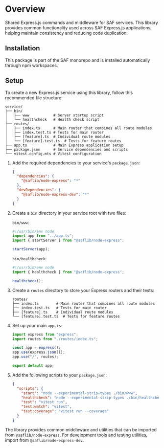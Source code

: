 # Overview

Shared Express.js commands and middleware for SAF services. This library provides common functionality used across SAF Express.js applications, helping maintain consistency and reducing code duplication.

## Installation

This package is part of the SAF monorepo and is installed automatically through npm workspaces.

## Setup

To create a new Express.js service using this library, follow this recommended file structure:

```
service/
├── bin/
│   ├── www           # Server startup script
│   └── healthcheck   # Health check script
├── routes/
│   ├── index.ts      # Main router that combines all route modules
│   ├── index.test.ts # Tests for main router
│   ├── [feature].ts  # Individual route modules
│   └── [feature].test.ts  # Tests for feature routes
├── app.ts            # Main Express application setup
├── package.json      # Service dependencies and scripts
└── vitest.config.mts # Vitest configuration
```

1. Add the required dependencies to your service's `package.json`:
   ```json
   {
     "dependencies": {
       "@saflib/node-express": "*"
     },
     "devDependencies": {
       "@saflib/node-express-dev": "*"
     }
   }
   ```

2. Create a `bin` directory in your service root with two files:

   `bin/www`:
   ```javascript
   #!/usr/bin/env node
   import app from "../app.ts";
   import { startServer } from "@saflib/node-express";

   startServer(app);
   ```

   `bin/healthcheck`:
   ```javascript
   #!/usr/bin/env node
   import { healthcheck } from "@saflib/node-express";

   healthcheck();
   ```

3. Create a `routes` directory to store your Express routers and their tests:
   ```
   routes/
   ├── index.ts        # Main router that combines all route modules
   ├── index.test.ts   # Tests for main router
   ├── [feature].ts    # Individual route modules
   └── [feature].test.ts  # Tests for feature routes
   ```

4. Set up your main `app.ts`:
   ```typescript
   import express from "express";
   import routes from "./routes/index.ts";

   const app = express();
   app.use(express.json());
   app.use("/", routes);

   export default app;
   ```

5. Add the following scripts to your `package.json`:
   ```json
   {
     "scripts": {
       "start": "node --experimental-strip-types ./bin/www",
       "healthcheck": "node --experimental-strip-types ./bin/healthcheck",
       "test": "vitest run",
       "test:watch": "vitest",
       "test:coverage": "vitest run --coverage"
     }
   }
   ```

The library provides common middleware and utilities that can be imported from `@saflib/node-express`. For development tools and testing utilities, import from `@saflib/node-express-dev`.

